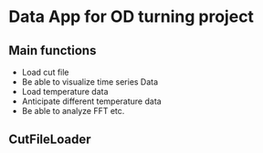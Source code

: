 # Data App for OD turning project

## Main functions
- Load cut file
- Be able to visualize time series Data
- Load temperature data
- Anticipate different temperature data
- Be able to analyze FFT etc.


## CutFileLoader
